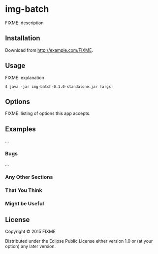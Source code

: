 # img-batch

FIXME: description

## Installation

Download from http://example.com/FIXME.

## Usage

FIXME: explanation

    $ java -jar img-batch-0.1.0-standalone.jar [args]

## Options

FIXME: listing of options this app accepts.

## Examples

...

### Bugs

...

### Any Other Sections
### That You Think
### Might be Useful

## License

Copyright © 2015 FIXME

Distributed under the Eclipse Public License either version 1.0 or (at
your option) any later version.
